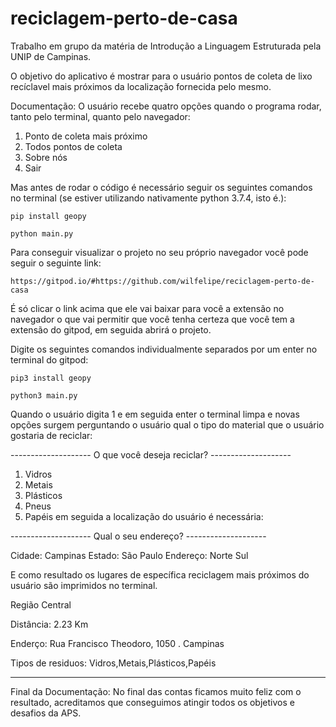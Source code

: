 # reciclagem-perto-de-casa
Trabalho em grupo da matéria de Introdução a Linguagem Estruturada pela UNIP de Campinas.

O objetivo do aplicativo é mostrar para o usuário pontos de coleta de lixo recíclavel mais próximos da localização fornecida pelo mesmo.

Documentação: O usuário recebe quatro opções quando o programa rodar, tanto pelo terminal, quanto pelo navegador:

1. Ponto de coleta mais próximo
2. Todos pontos de coleta
3. Sobre nós
4. Sair

 Mas antes de rodar o código é necessário seguir os seguintes comandos no terminal (se estiver utilizando nativamente python 3.7.4, isto é.):

	pip install geopy

	python main.py

Para conseguir visualizar o projeto no seu próprio navegador você pode seguir o seguinte link:

	https://gitpod.io/#https://github.com/wilfelipe/reciclagem-perto-de-casa
	
É só clicar o link acima que ele vai baixar para você a extensão no navegador o que vai permitir que você tenha certeza que você tem a extensão do gitpod, em seguida abrirá o projeto.

Digite os seguintes comandos individualmente separados por um enter no terminal do gitpod:

	pip3 install geopy

	python3 main.py

Quando o usuário digita 1 e em seguida enter o terminal limpa e novas opções surgem perguntando o usuário qual o tipo do material que o usuário gostaria de reciclar:
	
-------------------- O que você deseja reciclar? --------------------

1. Vidros
2. Metais
3. Plásticos
4. Pneus
5. Papéis 
em seguida a localização do usuário é necessária:

-------------------- Qual o seu endereço? --------------------

Cidade: Campinas
Estado: São Paulo
Endereço: Norte Sul

E como resultado os lugares de específica reciclagem mais próximos do usuário são imprimidos no terminal.

Região Central


Distância:  2.23 Km


Enderço:  Rua Francisco Theodoro, 1050 . Campinas


Tipos de residuos:  Vidros,Metais,Plásticos,Papéis


---------------------------

Final da Documentação: No final das contas ficamos muito feliz com o resultado, acreditamos que conseguimos atingir todos os objetivos e desafios da APS.

